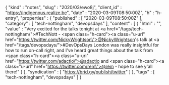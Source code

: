 {
  "kind" : "notes",
  "slug" : "2020/03/ewo8j",
  "client_id" : "https://indigenous.realize.be",
  "date" : "2020-03-09T08:50:00Z",
  "h" : "h-entry",
  "properties" : {
    "published" : [ "2020-03-09T08:50:00Z" ],
    "category" : [ "tech-nottingham", "devopsdays" ],
    "content" : [ {
      "html" : "",
      "value" : "Very excited for the talks tonight at <a href=\"/tags/tech-nottingham/\">#TechNott</a> - <span class=\"h-card\"><a class=\"u-url\" href=\"https://twitter.com/NickyWrightson\">@NickyWrightson</a></span>'s talk at <a href=\"/tags/devopsdays/\">#DevOpsDays</a> London was really insightful for how to run on-call right, and I've heard great things about the talk from <span class=\"h-card\"><a class=\"u-url\" href=\"https://twitter.com/adactio\">@adactio</a></span> and <span class=\"h-card\"><a class=\"u-url\" href=\"https://twitter.com/rem\">@rem</a></span> - hope to see y'all there!"
    } ],
    "syndication" : [ "https://brid.gy/publish/twitter" ]
  },
  "tags" : [ "tech-nottingham", "devopsdays" ]
}
